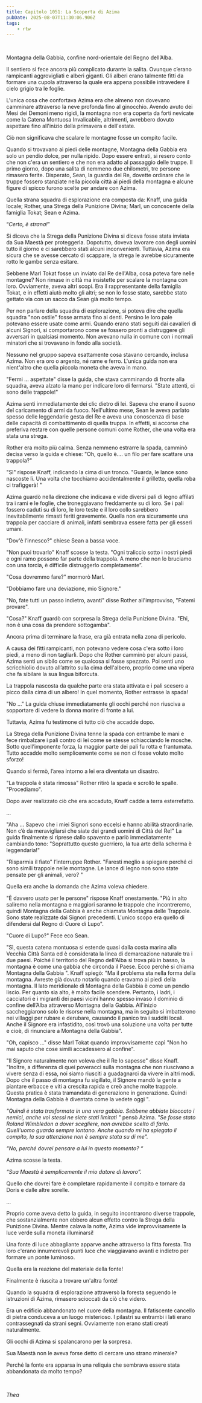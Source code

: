 ```yaml
---
title: Capitolo 1051: La Scoperta di Azima
pubDate: 2025-08-07T11:30:06.906Z
tags:
    - rtw
---
```



&nbsp;


Montagna della Gabbia, confine nord-orientale del Regno dell’Alba.


Il sentiero si fece ancora più complicato durante la salita. Ovunque c’erano rampicanti aggrovigliati e alberi giganti. Gli alberi erano talmente fitti da formare una cupola attraverso la quale era appena possibile intravedere il cielo grigio tra le foglie.


L'unica cosa che confortava Azima era che almeno non dovevano camminare attraverso la neve profonda fino al ginocchio. Avendo avuto dei Mesi dei Demoni meno rigidi, la montagna non era coperta da forti nevicate come la Catena Montuosa Invalicabile, altrimenti, avrebbero dovuto aspettare fino all'inizio della primavera e dell'estate.


Ciò non significava che scalare le montagne fosse un compito facile.


Quando si trovavano ai piedi delle montagne, Montagna della Gabbia era solo un pendio dolce, per nulla ripido. Dopo essere entrati, si resero conto che non c'era un sentiero e che non era adatto al passaggio delle truppe. Il primo giorno, dopo una salita di nemmeno due chilometri, tre persone rimasero ferite. Disperato, Sean, la guardia del Re, dovette ordinare che le truppe fossero stanziate nella piccola città ai piedi della montagna e alcune figure di spicco furono scelte per andare con Azima.


Quella strana squadra di esplorazione era composta da: Knaff, una guida locale; Rother, una Strega della Punizione Divina; Marl, un conoscente della famiglia Tokat; Sean e Azima.


“<em>Certo, è strana!</em>”


Si diceva che la Strega della Punizione Divina si diceva fosse stata inviata da Sua Maestà per proteggerla. Dopotutto, doveva lavorare con degli uomini tutto il giorno e ci sarebbero stati alcuni inconvenienti. Tuttavia, Azima era sicura che se avesse cercato di scappare, la strega le avrebbe sicuramente rotto le gambe senza esitare.


Sebbene Marl Tokat fosse un inviato dal Re dell'Alba, cosa poteva fare nelle montagne? Non rimase in città ma insistette per scalare la montagna con loro. Ovviamente, aveva altri scopi. Era il rappresentante della famiglia Tokat, e in effetti aiutò molto gli altri; se non lo fosse stato, sarebbe stato gettato via con un sacco da Sean già molto tempo.


Per non parlare della squadra di esplorazione, si poteva dire che quella squadra "non ostile" fosse armata fino ai denti. Persino le loro pale potevano essere usate come armi. Quando erano stati seguiti dai cavalieri di alcuni Signori, si comportarono come se fossero pronti a distruggere gli avversari in qualsiasi momento. Non avevano nulla in comune con i normali minatori che si trovavano in fondo alla società.


Nessuno nel gruppo sapeva esattamente cosa stavano cercando, inclusa Azima. Non era oro o argento, né rame e ferro. L'unica guida non era nient'altro che quella piccola moneta che aveva in mano.


"Fermi ... aspettate" disse la guida, che stava camminando di fronte alla squadra, aveva alzato la mano per indicare loro di fermarsi. "State attenti, ci sono delle trappole!"


Azima sentì immediatamente dei clic dietro di lei. Sapeva che erano il suono del caricamento di armi da fuoco. Nell'ultimo mese, Sean le aveva parlato spesso delle leggendarie gesta del Re e aveva una conoscenza di base delle capacità di combattimento di quella truppa. In effetti, si accorse che preferiva restare con quelle persone comuni come Rother, che una volta era stata una strega.


Rother era molto più calma. Senza nemmeno estrarre la spada, camminò decisa verso la guida e chiese: "Oh, quello è.… un filo per fare scattare una trappola?"


"Sì" rispose Knaff, indicando la cima di un tronco. "Guarda, le lance sono nascoste lì. Una volta che tocchiamo accidentalmente il grilletto, quella roba ci trafiggerà! "


Azima guardò nella direzione che indicava e vide diversi pali di legno affilati tra i rami e le foglie, che troneggiavano freddamente su di loro. Se i pali fossero caduti su di loro, le loro teste e il loro collo sarebbero inevitabilmente rimasti feriti gravemente. Quella non era sicuramente una trappola per cacciare di animali, infatti sembrava essere fatta per gli esseri umani.


"Dov'è l’innesco?" chiese Sean a bassa voce.


"Non puoi trovarlo" Knaff scosse la testa. "Ogni traliccio sotto i nostri piedi e ogni ramo possono far parte della trappola. A meno che non lo bruciamo con una torcia, è difficile distruggerlo completamente”.


"Cosa dovremmo fare?" mormorò Marl.


"Dobbiamo fare una deviazione, mio Signore."


"No, fate tutti un passo indietro, avanti" disse Rother all'improvviso, "Fatemi provare".


"Cosa?" Knaff guardò con sorpresa la Strega della Punizione Divina. "Ehi, non è una cosa da prendere sottogamba".


Ancora prima di terminare la frase, era già entrata nella zona di pericolo.


A causa dei fitti rampicanti, non potevano vedere cosa c'era sotto i loro piedi, a meno di non tagliarli. Dopo che Rother camminò per alcuni passi, Azima sentì un sibilo come se qualcosa si fosse spezzato. Poi sentì uno scricchiolio dovuto all’attrito sulla cima dell'albero, proprio come una vipera che fa sibilare la sua lingua biforcuta.


La trappola nascosta da qualche parte era stata attivata e i pali scesero a picco dalla cima di un albero! In quel momento, Rother estrasse la spada!


"No ..." La guida chiuse immediatamente gli occhi perché non riusciva a sopportare di vedere la donna morire di fronte a lui.


Tuttavia, Azima fu testimone di tutto ciò che accadde dopo.


La Strega della Punizione Divina tenne la spada con entrambe le mani e fece rimbalzare i pali contro di lei come se stesse schiacciando le mosche. Sotto quell’imponente forza, la maggior parte dei pali fu rotta e frantumata. Tutto accadde molto semplicemente come se non ci fosse voluto molto sforzo!


Quando si fermò, l’area intorno a lei era diventata un disastro.


"La trappola è stata rimossa" Rother ritirò la spada e scrollò le spalle. "Procediamo".


Dopo aver realizzato ciò che era accaduto, Knaff cadde a terra esterrefatto.


...


"Aha ... Sapevo che i miei Signori sono eccelsi e hanno abilità straordinarie. Non c’è da meravigliarsi che siate dei grandi uomini di Città del Re!" La guida finalmente si riprese dallo spavento e parlò immediatamente cambiando tono: "Soprattutto questo guerriero, la tua arte della scherma è leggendaria!"


"Risparmia il fiato" l’interruppe Rother. "Faresti meglio a spiegare perché ci sono simili trappole nelle montagne. Le lance di legno non sono state pensate per gli animali, vero? "


Quella era anche la domanda che Azima voleva chiedere.


"È davvero usato per le persone" rispose Knaff onestamente. "Più in alto saliremo nella montagna e maggiori saranno le trappole che incontreremo, quindi Montagna della Gabbia è anche chiamata Montagna delle Trappole. Sono state realizzate dai Signori precedenti. L'unico scopo era quello di difendersi dal Regno di Cuore di Lupo".


"Cuore di Lupo?" Fece eco Sean.


"Sì, questa catena montuosa si estende quasi dalla costa marina alla Vecchia Città Santa ed è considerata la linea di demarcazione naturale tra i due paesi. Poiché il territorio del Regno dell'Alba si trova più in basso, la montagna è come una gabbia che circonda il Paese. Ecco perché si chiama Montagna della Gabbia ". Knaff spiegò: "Ma il problema sta nella forma della montagna. Avreste già dovuto notarlo quando eravamo ai piedi della montagna. Il lato meridionale di Montagna della Gabbia è come un pendio liscio. Per quanto sia alto, è molto facile scendere. Pertanto, i ladri, i cacciatori e i migranti dei paesi vicini hanno spesso invaso il dominio di confine dell’Alba attraverso Montagna della Gabbia. All'inizio saccheggiarono solo le risorse nella montagna, ma in seguito si imbatterono nei villaggi per rubare e derubare, causando il panico tra i sudditi locali. Anche il Signore era infastidito, così trovò una soluzione una volta per tutte e cioè, di rinunciare a Montagna della Gabbia".


"Oh, capisco ..." disse Marl Tokat quando improvvisamente capì "Non ho mai saputo che cose simili accadessero al confine".


"Il Signore naturalmente non voleva che il Re lo sapesse" disse Knaff. "Inoltre, a differenza di quei poveracci sulla montagna che non riuscivano a vivere senza di essa, noi siamo riusciti a guadagnarci da vivere in altri modi. Dopo che il passo di montagna fu sigillato, il Signore mandò la gente a piantare erbacce e viti a crescita rapida e creò anche molte trappole. Questa pratica è stata tramandata di generazione in generazione. Quindi Montagna della Gabbia è diventata come la vedete oggi ".


<em> "Quindi è stata trasformata in una vera gabbia. Sebbene abbiate bloccato i nemici, anche voi stessi ne siete stati limitati " </em>pensò Azima. <em>"Se fosse stato Roland Wimbledon a dover scegliere, non avrebbe scelto di farlo. Quell'uomo guarda sempre lontano. Anche quando mi ha spiegato il compito, la sua attenzione non è sempre stata su di me". </em><em> </em>


<em> “No, perché dovrei pensare a lui in questo momento? “</em>


Azima scosse la testa.


<em>“Sua Maestà è semplicemente il mio datore di lavoro”.</em>


Quello che dovrei fare è completare rapidamente il compito e tornare da Doris e dalle altre sorelle.


...


Proprio come aveva detto la guida, in seguito incontrarono diverse trappole, che sostanzialmente non ebbero alcun effetto contro la Strega della Punizione Divina. Mentre calava la notte, Azima vide improvvisamente la luce verde sulla moneta illuminarsi!


Una fonte di luce abbagliante apparve anche attraverso la fitta foresta. Tra loro c'erano innumerevoli punti luce che viaggiavano avanti e indietro per formare un ponte luminoso.


Quella era la reazione del materiale della fonte!


Finalmente è riuscita a trovare un'altra fonte!


Quando la squadra di esplorazione attraversò la foresta seguendo le istruzioni di Azima, rimasero scioccati da ciò che videro.


Era un edificio abbandonato nel cuore della montagna. Il fatiscente cancello di pietra conduceva a un luogo misterioso. I pilastri su entrambi i lati erano contrassegnati da strani segni. Ovviamente non erano stati creati naturalmente.


Gli occhi di Azima si spalancarono per la sorpresa.


Sua Maestà non le aveva forse detto di cercare uno strano minerale?


Perché la fonte era apparsa in una reliquia che sembrava essere stata abbandonata da molto tempo?


&nbsp;


<em>Thea </em>
                                


                                



